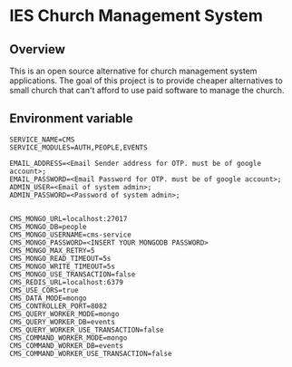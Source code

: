 # IES Church Management System

## Overview
This is an open source alternative for church management system applications.
The goal of this project is to provide cheaper alternatives to small church that can't afford to use paid software to manage the church.


## Environment variable

```
SERVICE_NAME=CMS
SERVICE_MODULES=AUTH,PEOPLE,EVENTS

EMAIL_ADDRESS=<Email Sender address for OTP. must be of google account>;
EMAIL_PASSWORD=<Email Password for OTP. must be of google account>;
ADMIN_USER=<Email of system admin>;
ADMIN_PASSWORD=<Password of system admin>;


CMS_MONGO_URL=localhost:27017
CMS_MONGO_DB=people
CMS_MONGO_USERNAME=cms-service
CMS_MONGO_PASSWORD=<INSERT YOUR MONGODB PASSWORD>
CMS_MONGO_MAX_RETRY=5
CMS_MONGO_READ_TIMEOUT=5s
CMS_MONGO_WRITE_TIMEOUT=5s
CMS_MONGO_USE_TRANSACTION=false
CMS_REDIS_URL=localhost:6379
CMS_USE_CORS=true
CMS_DATA_MODE=mongo
CMS_CONTROLLER_PORT=8082
CMS_QUERY_WORKER_MODE=mongo
CMS_QUERY_WORKER_DB=events
CMS_QUERY_WORKER_USE_TRANSACTION=false
CMS_COMMAND_WORKER_MODE=mongo
CMS_COMMAND_WORKER_DB=events
CMS_COMMAND_WORKER_USE_TRANSACTION=false
```